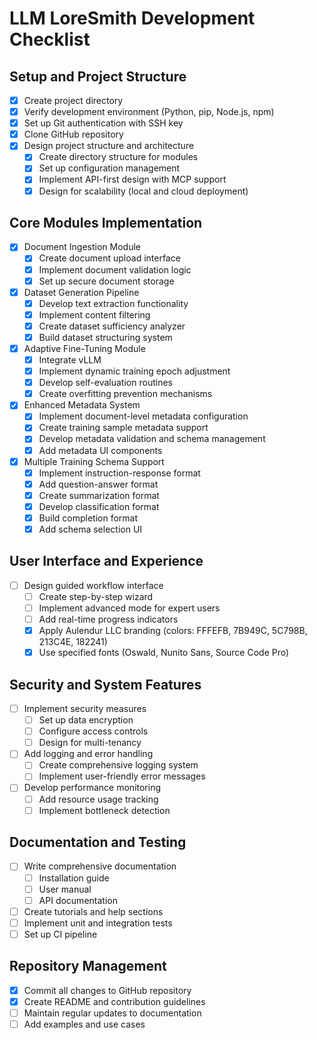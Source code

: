 # LLM LoreSmith Development Checklist

## Setup and Project Structure
- [x] Create project directory
- [x] Verify development environment (Python, pip, Node.js, npm)
- [x] Set up Git authentication with SSH key
- [x] Clone GitHub repository
- [x] Design project structure and architecture
  - [x] Create directory structure for modules
  - [x] Set up configuration management
  - [x] Implement API-first design with MCP support
  - [x] Design for scalability (local and cloud deployment)

## Core Modules Implementation
- [x] Document Ingestion Module
  - [x] Create document upload interface
  - [x] Implement document validation logic
  - [x] Set up secure document storage

- [x] Dataset Generation Pipeline
  - [x] Develop text extraction functionality
  - [x] Implement content filtering
  - [x] Create dataset sufficiency analyzer
  - [x] Build dataset structuring system

- [x] Adaptive Fine-Tuning Module
  - [x] Integrate vLLM
  - [x] Implement dynamic training epoch adjustment
  - [x] Develop self-evaluation routines
  - [x] Create overfitting prevention mechanisms

- [x] Enhanced Metadata System
  - [x] Implement document-level metadata configuration
  - [x] Create training sample metadata support
  - [x] Develop metadata validation and schema management
  - [x] Add metadata UI components

- [x] Multiple Training Schema Support
  - [x] Implement instruction-response format
  - [x] Add question-answer format
  - [x] Create summarization format
  - [x] Develop classification format
  - [x] Build completion format
  - [x] Add schema selection UI

## User Interface and Experience
- [ ] Design guided workflow interface
  - [ ] Create step-by-step wizard
  - [ ] Implement advanced mode for expert users
  - [ ] Add real-time progress indicators
  - [x] Apply Aulendur LLC branding (colors: FFFEFB, 7B949C, 5C798B, 213C4E, 182241)
  - [x] Use specified fonts (Oswald, Nunito Sans, Source Code Pro)

## Security and System Features
- [ ] Implement security measures
  - [ ] Set up data encryption
  - [ ] Configure access controls
  - [ ] Design for multi-tenancy
- [ ] Add logging and error handling
  - [ ] Create comprehensive logging system
  - [ ] Implement user-friendly error messages
- [ ] Develop performance monitoring
  - [ ] Add resource usage tracking
  - [ ] Implement bottleneck detection

## Documentation and Testing
- [ ] Write comprehensive documentation
  - [ ] Installation guide
  - [ ] User manual
  - [ ] API documentation
- [ ] Create tutorials and help sections
- [ ] Implement unit and integration tests
- [ ] Set up CI pipeline

## Repository Management
- [x] Commit all changes to GitHub repository
- [x] Create README and contribution guidelines
- [ ] Maintain regular updates to documentation
- [ ] Add examples and use cases
